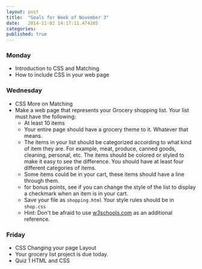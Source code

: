 ```yaml
---
layout: post
title:  "Goals for Week of November 3"
date:   2014-11-02 14:17:11.474185
categories:
published: true
---
```


### Monday

* Introduction to CSS and Matching
* How to include CSS in your web page



### Wednesday

* CSS More on Matching
* Make a web page that represents your Grocery shopping list.  Your list must have the following:
  * At least 10 items
  * Your entire page should have a grocery theme to it.  Whatever that means.
  * The items in your list should be categorized according to what kind of item they are.  For example, meat, produce, canned goods, cleaning, personal, etc.  The items should be colored or styled to make it easy to see the difference.  You should have at least four different categories of items.
  * Some items could be in your cart, these items should have a line through them.
  * for bonus points, see if you can change the style of the list to display a checkmark when an item is in your cart.
  * Save your file as ``shopping.html``  Your style rules should be in ``shop.css``
  * Hint:  Don't be afraid to use [w3schools.com](http://www.w3schools.com) as an additional reference.



### Friday

* CSS Changing your page Layout
* Your grocery list project is due today.
* Quiz 1  HTML and CSS
